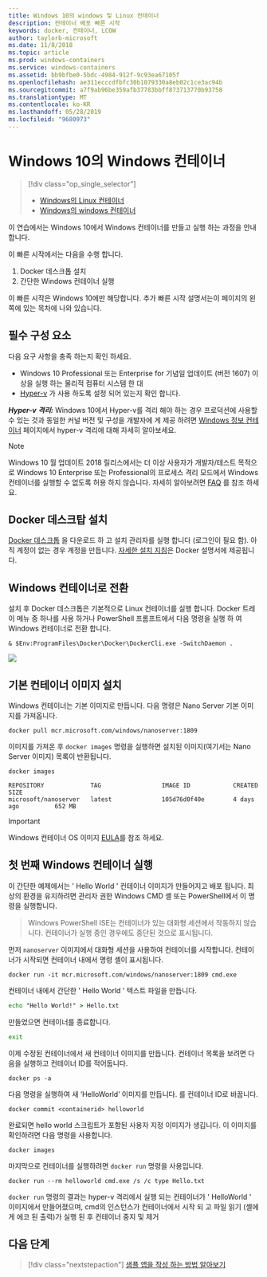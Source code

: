 ```yaml
---
title: Windows 10의 windows 및 Linux 컨테이너
description: 컨테이너 배포 빠른 시작
keywords: docker, 컨테이너, LCOW
author: taylorb-microsoft
ms.date: 11/8/2018
ms.topic: article
ms.prod: windows-containers
ms.service: windows-containers
ms.assetid: bb9bfbe0-5bdc-4984-912f-9c93ea67105f
ms.openlocfilehash: ae311ecccdfbfc30b1079330a8eb02c1ce3ac94b
ms.sourcegitcommit: a7f9ab96be359afb37783bbff873713770b93758
ms.translationtype: MT
ms.contentlocale: ko-KR
ms.lasthandoff: 05/28/2019
ms.locfileid: "9680973"
---
```

# <a name="windows-containers-on-windows-10"></a>Windows 10의 Windows 컨테이너

> [!div class="op_single_selector"]
> - [Windows의 Linux 컨테이너](quick-start-windows-10-linux.md)
> - [Windows의 windows 컨테이너](quick-start-windows-10.md)

이 연습에서는 Windows 10에서 Windows 컨테이너를 만들고 실행 하는 과정을 안내 합니다.

이 빠른 시작에서는 다음을 수행 합니다.

1. Docker 데스크톱 설치
2. 간단한 Windows 컨테이너 실행

이 빠른 시작은 Windows 10에만 해당합니다. 추가 빠른 시작 설명서는이 페이지의 왼쪽에 있는 목차에 나와 있습니다.

## <a name="prerequisites"></a>필수 구성 요소
다음 요구 사항을 충족 하는지 확인 하세요.
- Windows 10 Professional 또는 Enterprise for 기념일 업데이트 (버전 1607) 이상을 실행 하는 물리적 컴퓨터 시스템 한 대 
- [Hyper-v](https://docs.microsoft.com/virtualization/hyper-v-on-windows/reference/hyper-v-requirements) 가 사용 하도록 설정 되어 있는지 확인 합니다.

***Hyper-v 격리:*** Windows 10에서 Hyper-v를 격리 해야 하는 경우 프로덕션에 사용할 수 있는 것과 동일한 커널 버전 및 구성을 개발자에 게 제공 하려면 [Windows 정보 컨테이너](../about/index.md) 페이지에서 hyper-v 격리에 대해 자세히 알아보세요.

> [!NOTE]
> Windows 10 월 업데이트 2018 릴리스에서는 더 이상 사용자가 개발자/테스트 목적으로 Windows 10 Enterprise 또는 Professional의 프로세스 격리 모드에서 Windows 컨테이너를 실행할 수 없도록 허용 하지 않습니다. 자세히 알아보려면 [FAQ](../about/faq.md) 를 참조 하세요.

## <a name="install-docker-desktop"></a>Docker 데스크탑 설치

[Docker 데스크톱](https://store.docker.com/editions/community/docker-ce-desktop-windows) 을 다운로드 하 고 설치 관리자를 실행 합니다 (로그인이 필요 함). 아직 계정이 없는 경우 계정을 만듭니다. [자세한 설치 지침](https://docs.docker.com/docker-for-windows/install)은 Docker 설명서에 제공됩니다.

## <a name="switch-to-windows-containers"></a>Windows 컨테이너로 전환

설치 후 Docker 데스크톱은 기본적으로 Linux 컨테이너를 실행 합니다. Docker 트레이 메뉴 중 하나를 사용 하거나 PowerShell 프롬프트에서 다음 명령을 실행 하 여 Windows 컨테이너로 전환 합니다.

```console
& $Env:ProgramFiles\Docker\Docker\DockerCli.exe -SwitchDaemon .
```

![](./media/docker-for-win-switch.png)

## <a name="install-base-container-images"></a>기본 컨테이너 이미지 설치

Windows 컨테이너는 기본 이미지로 만듭니다. 다음 명령은 Nano Server 기본 이미지를 가져옵니다.

```console
docker pull mcr.microsoft.com/windows/nanoserver:1809
```

이미지를 가져온 후 `docker images` 명령을 실행하면 설치된 이미지(여기서는 Nano Server 이미지) 목록이 반환됩니다.

```console
docker images

REPOSITORY             TAG                 IMAGE ID            CREATED             SIZE
microsoft/nanoserver   latest              105d76d0f40e        4 days ago          652 MB
```

> [!IMPORTANT]
> Windows 컨테이너 OS 이미지 [EULA](../images-eula.md)를 참조 하세요.

## <a name="run-your-first-windows-container"></a>첫 번째 Windows 컨테이너 실행

이 간단한 예제에서는 ' Hello World ' 컨테이너 이미지가 만들어지고 배포 됩니다. 최상의 환경을 유지하려면 관리자 권한 Windows CMD 셸 또는 PowerShell에서 이 명령을 실행합니다.

> Windows PowerShell ISE는 컨테이너가 있는 대화형 세션에서 작동하지 않습니다. 컨테이너가 실행 중인 경우에도 중단된 것으로 표시됩니다.

먼저 `nanoserver` 이미지에서 대화형 세션을 사용하여 컨테이너를 시작합니다. 컨테이너가 시작되면 컨테이너 내에서 명령 셸이 표시됩니다.  

```console
docker run -it mcr.microsoft.com/windows/nanoserver:1809 cmd.exe
```

컨테이너 내에서 간단한 ' Hello World ' 텍스트 파일을 만듭니다.

```cmd
echo "Hello World!" > Hello.txt
```   

만들었으면 컨테이너를 종료합니다.

```cmd
exit
```

이제 수정된 컨테이너에서 새 컨테이너 이미지를 만듭니다. 컨테이너 목록을 보려면 다음을 실행하고 컨테이너 ID를 적어둡니다.

```console
docker ps -a
```

다음 명령을 실행하여 새 ‘HelloWorld’ 이미지를 만듭니다. <containerid>를 컨테이너 ID로 바꿉니다.

```console
docker commit <containerid> helloworld
```

완료되면 hello world 스크립트가 포함된 사용자 지정 이미지가 생깁니다. 이 이미지를 확인하려면 다음 명령을 사용합니다.

```console
docker images
```

마지막으로 컨테이너를 실행하려면 `docker run` 명령을 사용입니다.

```console
docker run --rm helloworld cmd.exe /s /c type Hello.txt
```

`docker run` 명령의 결과는 hyper-v 격리에서 실행 되는 컨테이너가 ' HelloWorld ' 이미지에서 만들어졌으며, cmd의 인스턴스가 컨테이너에서 시작 되 고 파일 읽기 (셸에 게 에코 된 출력)가 실행 된 후 컨테이너 중지 및 제거

## <a name="next-steps"></a>다음 단계

> [!div class="nextstepaction"]
> [샘플 앱을 작성 하는 방법 알아보기](./building-sample-app.md)
